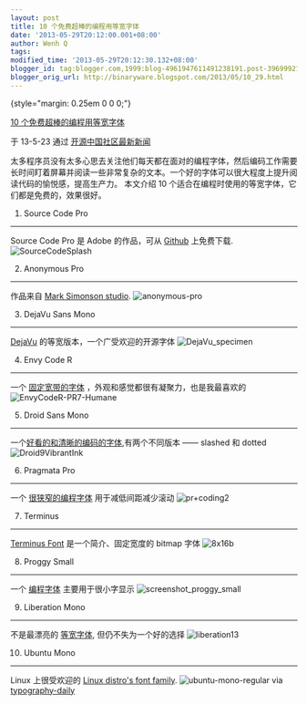 ```yaml
---
layout: post
title: 10 个免费超棒的编程用等宽字体
date: '2013-05-29T20:12:00.001+08:00'
author: Wenh Q
tags:
modified_time: '2013-05-29T20:12:30.132+08:00'
blogger_id: tag:blogger.com,1999:blog-4961947611491238191.post-3969992135768651335
blogger_orig_url: http://binaryware.blogspot.com/2013/05/10_29.html
---
```


 {style="margin: 0.25em 0 0 0;"}

[10
个免费超棒的编程用等宽字体](http://www.oschina.net/news/40762/10-great-free-monospaced-fonts-for-programming)

于 13-5-23 通过 [开源中国社区最新新闻](http://www.oschina.net/?from=rss)



太多程序员没有太多心思去关注他们每天都在面对的编程字体，然后编码工作需要长时间盯着屏幕并阅读一些非常复杂的文本。一个好的字体可以很大程度上提升阅读代码的愉悦感，提高生产力。
本文介绍 10 个适合在编程时使用的等宽字体，它们都是免费的，效果很好。

1. Source Code Pro
------------------

Source Code Pro 是 Adobe 的作品，可从
[Github](https://github.com/adobe/source-code-pro) 上免费下载.
![SourceCodeSplash](http://static.oschina.net/uploads/img/201305/24071247_shbM.jpg)

2. Anonymous Pro
----------------

作品来自 [Mark Simonson
studio](http://www.marksimonson.com/fonts/view/anonymous-pro).
![anonymous-pro](http://static.oschina.net/uploads/img/201305/24071248_qE1V.jpg)

3. DejaVu Sans Mono
-------------------

[DejaVu](http://dejavu-fonts.org/wiki/Main_Page)
的等宽版本，一个广受欢迎的开源字体
![DejaVu_specimen](http://static.oschina.net/uploads/img/201305/24071249_KedX.jpg)

4. Envy Code R
--------------

一个
[固定宽带的字体](http://damieng.com/blog/2008/05/26/envy-code-r-preview-7-coding-font-released)
，外观和感觉都很有凝聚力，也是我最喜欢的
![EnvyCodeR-PR7-Humane](http://static.oschina.net/uploads/img/201305/24071250_0Q0A.jpg)

5. Droid Sans Mono
------------------

一个[好看的和清晰的编码的字体](http://damieng.com/blog/2007/11/14/droid-sans-mono-great-coding-font),有两个不同版本
—— slashed 和 dotted
![Droid9VibrantInk](http://static.oschina.net/uploads/img/201305/24071251_8l6A.jpg)

6. Pragmata Pro
---------------

一个
[很狭窄的编程字体](http://www.fsd.it/fonts/pragmatapro.htm#.UZpgmoVYpGF)
用于减低间距减少滚动
![pr+coding2](http://static.oschina.net/uploads/img/201305/24071253_PWBw.jpg)

7. Terminus
-----------

[Terminus Font](http://terminus-font.sourceforge.net/)
是一个简介、固定宽度的 bitmap 字体
![8x16b](http://static.oschina.net/uploads/img/201305/24071254_WbFm.jpg)

8. Proggy Small
---------------

一个 [编程字体](http://www.proggyfonts.com/index.php?menu=download)
主要用于很小字显示
![screenshot_proggy_small](http://static.oschina.net/uploads/img/201305/24071255_fpo3.jpg)

9. Liberation Mono
------------------

不是最漂亮的 [等宽字体](https://fedorahosted.org/liberation-fonts/),
但仍不失为一个好的选择
![liberation13](http://static.oschina.net/uploads/img/201305/24071256_SGYh.jpg)

10. Ubuntu Mono
---------------

Linux 上很受欢迎的 [Linux distro's font
family](http://font.ubuntu.com/).
![ubuntu-mono-regular](http://static.oschina.net/uploads/img/201305/24071256_k9OQ.jpg)
via
[typography-daily](http://typography-daily.com/blog/2013/05/22/10-great-free-monospaced-fonts-for-programming/)
